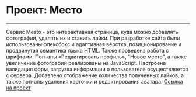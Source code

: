# Проект: Место
------
Сервис Mesto - это интерактивная страница, куда можно добавлять фотографии, удалять их и ставить лайки.
При разработке сайта были использованы флексбокс и адаптивная вёрстка, позиционирование и продвинутая семантика языка HTML. Также проведена работа с шрифтами. Поп-апы «Редактировать профиль», "Новое место", а также увеличение фотографий реализованы на JavaScript. Настроена валидация форм, загрузка информации о пользователе осуществляется с сервера. Добавлено отображение количества полученных лайков, а также поп-апы удаления карточки и редактирования аватара.
[Ссылка на проект](https://wholivesonmars.github.io/mesto/)